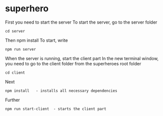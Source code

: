 # superhero

First you need to start the server
To start the server, go to the server folder
```
cd server
 ```


Then npm install
To start, write 
```
npm run server
```


When the server is running, start the client part
In the new terminal window, you need to go to the client folder from the superheroes root folder
```
cd client
```
Next
```
npm install   - installs all necessary dependencies
```
 
Further
 ```
npm run start-client  - starts the client part
```


